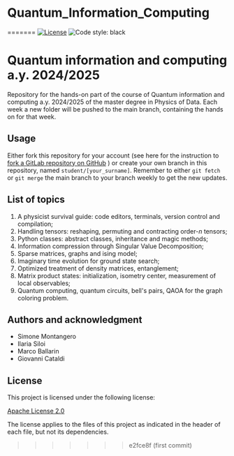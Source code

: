 # Quantum_Information_Computing
=======
[![License](https://img.shields.io/badge/License-Apache_2.0-blue.svg)](https://opensource.org/licenses/Apache-2.0) ![Code style: black](https://img.shields.io/badge/code%20style-black-000000.svg)

# Quantum information and computing a.y. 2024/2025

Repository for the hands-on part of the course of Quantum information and computing a.y. 2024/2025 of the master degree in Physics of Data.
Each week a new folder will be pushed to the main branch, containing the hands on for that week.

## Usage

Either fork this repository for your account (see here for the instruction to [fork a GitLab repository on GitHub](https://stackoverflow.com/questions/65023718/how-to-fork-a-gitlab-repository-to-github) ) or create your own branch in this repository, named `student/[your_surname]`.
Remember to either `git fetch` or `git merge` the main branch to your branch weekly to get the new updates.

## List of topics

1. A physicist survival guide: code editors, terminals, version control and compilation;
2. Handling tensors: reshaping, permuting and contracting order-$n$ tensors;
3. Python classes: abstract classes, inheritance and magic methods;
4. Information compression through Singular Value Decomposition;
5. Sparse matrices, graphs and ising model;
6. Imaginary time evolution for ground state search;
7. Optimized treatment of density matrices, entanglement;
8. Matrix product states: initialization, isometry center, measurement of local observables;
9. Quantum computing, quantum circuits, bell's pairs, QAOA for the graph coloring problem.

## Authors and acknowledgment

- Simone Montangero
- Ilaria Siloi
- Marco Ballarin
- Giovanni Cataldi

## License

This project is licensed under the following license:

[Apache License 2.0](LICENSE)

The license applies to the files of this project as indicated
in the header of each file, but not its dependencies.
>>>>>>> e2fce8f (first commit)
